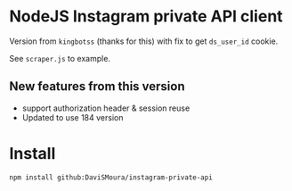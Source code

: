 # NodeJS Instagram private API client

Version from `kingbotss` (thanks for this) with fix to get `ds_user_id` cookie.

See `scraper.js` to example.

## New features from this version
  - support authorization header & session reuse
  - Updated to use 184 version

# Install

```
npm install github:DaviSMoura/instagram-private-api
```
